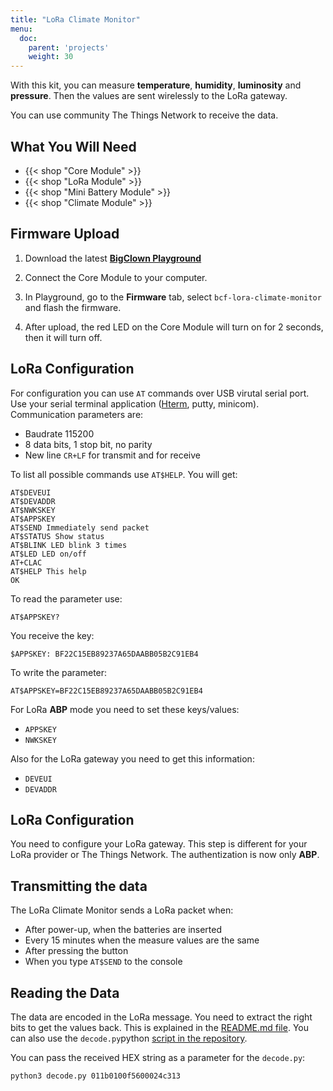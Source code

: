 ```yaml
---
title: "LoRa Climate Monitor"
menu:
  doc:
    parent: 'projects'
    weight: 30
---
```


With this kit, you can measure **temperature**, **humidity**, **luminosity** and **pressure**. Then the values are sent wirelessly to the LoRa gateway.

You can use community The Things Network to receive the data.

## What You Will Need

- {{< shop "Core Module" >}}
- {{< shop "LoRa Module" >}}
- {{< shop "Mini Battery Module" >}}
- {{< shop "Climate Module" >}}


## Firmware Upload

1. Download the latest [**BigClown Playground**](https://github.com/bigclownlabs/bch-playground/releases/latest)

2. Connect the Core Module to your computer.

3. In Playground, go to the **Firmware** tab, select `bcf-lora-climate-monitor` and flash the firmware.

4. After upload, the red LED on the Core Module will turn on for 2 seconds, then it will turn off.

## LoRa Configuration

For configuration you can use `AT` commands over USB virutal serial port. Use your serial terminal application ([Hterm](http://www.der-hammer.info/terminal/), putty, minicom). Communication parameters are:

- Baudrate 115200
- 8 data bits, 1 stop bit, no parity
- New line `CR+LF` for transmit and for receive

To list all possible commands use `AT$HELP`. You will get:

```
AT$DEVEUI
AT$DEVADDR
AT$NWKSKEY
AT$APPSKEY
AT$SEND Immediately send packet
AT$STATUS Show status
AT$BLINK LED blink 3 times
AT$LED LED on/off
AT+CLAC
AT$HELP This help
OK
```

To read the parameter use:

`AT$APPSKEY?`

You receive the key:

`$APPSKEY: BF22C15EB89237A65DAABB05B2C91EB4`

To write the parameter:

`AT$APPSKEY=BF22C15EB89237A65DAABB05B2C91EB4`

For LoRa **ABP** mode you need to set these keys/values:

- `APPSKEY`
- `NWKSKEY`

Also for the LoRa gateway you need to get this information:

- `DEVEUI`
- `DEVADDR`

## LoRa Configuration

You need to configure your LoRa gateway. This step is different for your LoRa provider or The Things Network. The authentization is now only **ABP**.

## Transmitting the data

The LoRa Climate Monitor sends a LoRa packet when:

- After power-up, when the batteries are inserted
- Every 15 minutes when the measure values are the same
- After pressing the button
- When you type `AT$SEND` to the console

## Reading the Data

The data are encoded in the LoRa message. You need to extract the right bits to get the values back. This is explained in the [README.md file](https://github.com/bigclownlabs/bcf-lora-climate-monitor/blob/master/README.md#buffer). You can also use the `decode.py`python [script in the repository](https://github.com/bigclownlabs/bcf-lora-climate-monitor).

You can pass the received HEX string as a parameter for the `decode.py`:

`python3 decode.py 011b0100f5600024c313`

